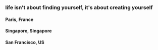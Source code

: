 ### life isn't about finding yourself, it's about creating yourself

#### Paris, France

#### Singapore, Singapore

#### San Francisco, US

